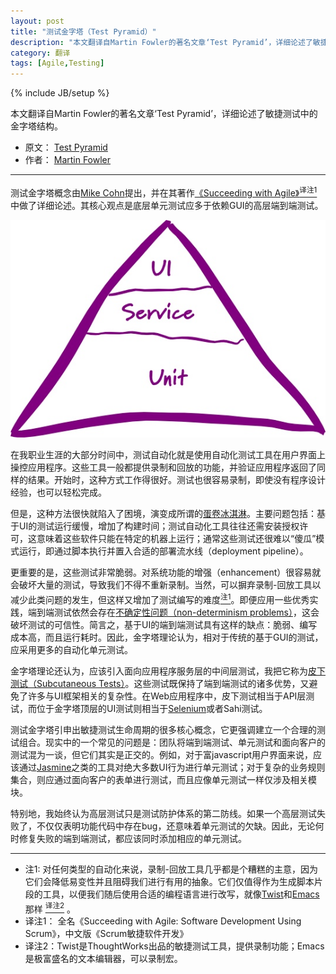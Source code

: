 ```yaml
---
layout: post
title: "测试金字塔（Test Pyramid）"
description: "本文翻译自Martin Fowler的著名文章‘Test Pyramid’，详细论述了敏捷测试中的金字塔结构"
category: 翻译
tags: [Agile,Testing]
---
```

{% include JB/setup %}

本文翻译自Martin Fowler的著名文章‘Test Pyramid’，详细论述了敏捷测试中的金字塔结构。

* 原文： [Test Pyramid](http://martinfowler.com/bliki/TestPyramid.html) 
* 作者： [Martin Fowler](http://martinfowler.com/) 

----------------

测试金字塔概念由[Mike Cohn](http://www.mountaingoatsoftware.com/)提出，并在其著作[《Succeeding with Agile》](http://www.amazon.com/gp/product/0321579364?ie=UTF8&tag=martinfowlerc-20&linkCode=as2&camp=1789&creative=9325&creativeASIN=0321579364)[<sup>译注1</sup>](#MyAnnotation1)中做了详细论述。其核心观点是底层单元测试应多于依赖GUI的高层端到端测试。

![Test Pyramid](/assets/image/posts/TestPyramid.jpeg)

在我职业生涯的大部分时间中，测试自动化就是使用自动化测试工具在用户界面上操控应用程序。这些工具一般都提供录制和回放的功能，并验证应用程序返回了同样的结果。开始时，这种方式工作得很好。测试也很容易录制，即使没有程序设计经验，也可以轻松完成。

但是，这种方法很快就陷入了困境，演变成所谓的[蛋卷冰淇淋](http://watirmelon.com/2012/01/31/introducing-the-software-testing-ice-cream-cone/)。主要问题包括：基于UI的测试运行缓慢，增加了构建时间；测试自动化工具往往还需安装授权许可，这意味着这些软件只能在特定的机器上运行；通常这些测试还很难以“傻瓜”模式运行，即通过脚本执行并置入合适的部署流水线（deployment pipeline）。

更重要的是，这些测试非常脆弱。对系统功能的增强（enhancement）很容易就会破坏大量的测试，导致我们不得不重新录制。当然，可以摒弃录制-回放工具以减少此类问题的发生，但这样又增加了测试编写的难度[<sup>注1</sup>](#Annotation1)。即便应用一些优秀实践，端到端测试依然会存在[不确定性问题（non-determinism problems）](http://martinfowler.com/articles/nonDeterminism.html)，这会破坏测试的可信性。简言之，基于UI的端到端测试具有这样的缺点：脆弱、编写成本高，而且运行耗时。因此，金字塔理论认为，相对于传统的基于GUI的测试，应采用更多的自动化单元测试。

金字塔理论还认为，应该引入面向应用程序服务层的中间层测试，我把它称为[皮下测试（Subcutaneous Tests）](http://martinfowler.com/bliki/SubcutaneousTest.html)。这些测试既保持了端到端测试的诸多优势，又避免了许多与UI框架相关的复杂性。在Web应用程序中，皮下测试相当于API层测试，而位于金字塔顶层的UI测试则相当于[Selenium](http://seleniumhq.org/)或者Sahi测试。

测试金字塔引申出敏捷测试生命周期的很多核心概念，它更强调建立一个合理的测试组合。现实中的一个常见的问题是：团队将端到端测试、单元测试和面向客户的测试混为一谈，但它们其实是正交的。例如，对于富javascript用户界面来说，应该通过[Jasmine](http://pivotal.github.com/jasmine/)之类的工具对绝大多数UI行为进行单元测试；对于复杂的业务规则集合，则应通过面向客户的表单进行测试，而且应像单元测试一样仅涉及相关模块。

特别地，我始终认为高层测试只是测试防护体系的第二防线。如果一个高层测试失败了，不仅仅表明功能代码中存在bug，还意味着单元测试的欠缺。因此，无论何时修复失败的端到端测试，都应该同时添加相应的单元测试。

----------

* 注1: 对任何类型的自动化来说，录制-回放工具几乎都是个糟糕的主意，因为它们会降低易变性并且阻碍我们进行有用的抽象。它们仅值得作为生成脚本片段的工具，以便我们随后使用合适的编程语言进行改写，就像[Twist](http://www.thoughtworks-studios.com/twist-agile-testing)和[Emacs](http://www.gnu.org/software/emacs/manual/html_node/emacs/Save-Keyboard-Macro.html)那样 [<sup>译注2</sup>](#MyAnnotation2) 。 <a id="Annotation1"> </a> 
* 译注1： 全名《Succeeding with Agile: Software Development Using Scrum》，中文版《Scrum敏捷软件开发》<a id="MyAnnotation1"> </a>
* 译注2：Twist是ThoughtWorks出品的敏捷测试工具，提供录制功能；Emacs是极富盛名的文本编辑器，可以录制宏。<a id="MyAnnotation2"> </a>
